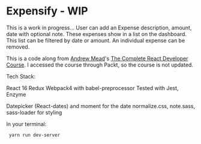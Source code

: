 # Expensify - WIP

This is a work in progress... User can add an Expense description, amount, date with optional note. These expenses show in a list on the dashboard. This list can be filtered by date or amount. An individual expense can be removed. 

This is a code along from [Andrew Mead](https://mead.io/)'s [The Complete React Developer Course](https://www.udemy.com/course/react-2nd-edition/). I accessed the course through Packt, so the course is not updated.

Tech Stack:

React 16 
Redux 
Webpack4 with babel-preprocessor
Tested with Jest, Enzyme

Datepicker (React-dates) and moment for the date
normalize.css, note.sass, sass-loader for styling

In your terminal:

```
 yarn run dev-server
```
